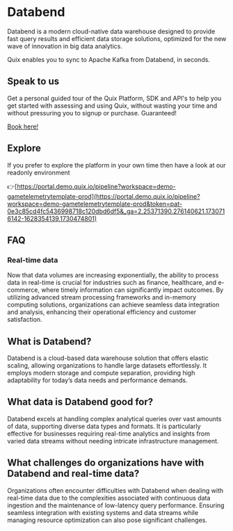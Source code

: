 <!-- START MARKDOWN -->
<!--[tech-name]-->
# Databend

<!--[blurb-about-tech]-->
Databend is a modern cloud-native data warehouse designed to provide fast query results and efficient data storage solutions, optimized for the new wave of innovation in big data analytics.

Quix enables you to sync to Apache Kafka <span id="to_or_from">from</span> <span id="techname">Databend</span>, in seconds.


## Speak to us

Get a personal guided tour of the Quix Platform, SDK and API's to help you get started with assessing and using Quix, without wasting your time and without pressuring you to signup or purchase. Guaranteed!

[Book here!](https://share.hsforms.com/1iW0TmZzKQMChk0lxd_tGiw4yjw2?__hstc=175542013.19c333c2ae8002be5fbc6a17a447e442.1730474801833.1730474801833.1730716142494.2&__hssc=175542013.2.1730716142494&__hsfp=3927774151)


## Explore

If you prefer to explore the platform in your own time then have a look at our readonly environment

👉[https://portal.demo.quix.io/pipeline?workspace=demo-gametelemetrytemplate-prod](https://portal.demo.quix.io/pipeline?workspace=demo-gametelemetrytemplate-prod&token=pat-0e3c85cd4fc5436998718c120dbd6df5&_ga=2.25371390.276140621.1730716142-1628354139.1730474801)


## FAQ

### Real-time data

Now that data volumes are increasing exponentially, the ability to process data in real-time is crucial for industries such as finance, healthcare, and e-commerce, where timely information can significantly impact outcomes. By utilizing advanced stream processing frameworks and in-memory computing solutions, organizations can achieve seamless data integration and analysis, enhancing their operational efficiency and customer satisfaction.

## What is <span id="techname">Databend</span>?

<!--[tech-seo-text]-->
Databend is a cloud-based data warehouse solution that offers elastic scaling, allowing organizations to handle large datasets effortlessly. It employs modern storage and compute separation, providing high adaptability for today’s data needs and performance demands.

## What data is <span id="techname">Databend</span> good for?

<!--[tech-data-seo-text]-->
Databend excels at handling complex analytical queries over vast amounts of data, supporting diverse data types and formats. It is particularly effective for businesses requiring real-time analytics and insights from varied data streams without needing intricate infrastructure management.

## What challenges do organizations have with <span id="techname">Databend</span> and real-time data?

<!--[tech-challenges-seo-text]-->
Organizations often encounter difficulties with Databend when dealing with real-time data due to the complexities associated with continuous data ingestion and the maintenance of low-latency query performance. Ensuring seamless integration with existing systems and data streams while managing resource optimization can also pose significant challenges.
<!-- END MARKDOWN -->